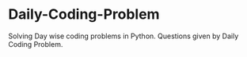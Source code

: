 # Daily-Coding-Problem
Solving Day wise coding problems in Python. Questions given by Daily Coding Problem.
